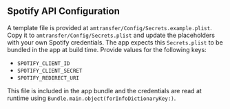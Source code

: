 ## Spotify API Configuration

A template file is provided at `amtransfer/Config/Secrets.example.plist`.
Copy it to `amtransfer/Config/Secrets.plist` and update the placeholders
with your own Spotify credentials. The app expects this `Secrets.plist`
to be bundled in the app at build time. Provide values for the following keys:

- `SPOTIFY_CLIENT_ID`
- `SPOTIFY_CLIENT_SECRET`
- `SPOTIFY_REDIRECT_URI`

This file is included in the app bundle and the credentials are read at runtime using `Bundle.main.object(forInfoDictionaryKey:)`.
